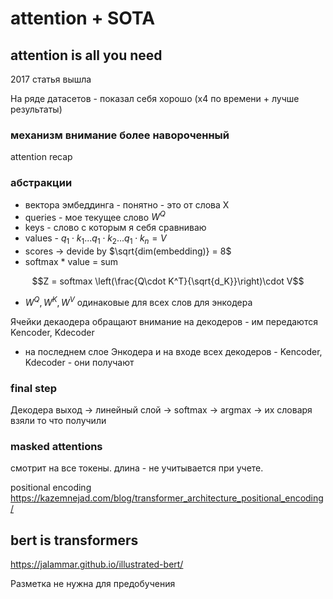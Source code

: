 # attention + SOTA

## attention is all you need

2017 статья вышла

На ряде датасетов - показал себя хорошо (х4 по времени + лучше результаты)

### механизм внимание более навороченный

attention recap

### абстракции

* вектора эмбеддинга - понятно - это от слова X
* queries - мое текущее слово $W^Q$
* keys - слово с которым я себя сравниваю
* values - $q_1 \cdot k_1 ...q_1 \cdot k_2...q_1 \cdot k_n = V$
* scores $\rightarrow$ devide by $\sqrt{dim(embedding)} = 8$
* softmax * value = sum

$$Z = softmax \left(\frac{Q\cdot K^T}{\sqrt{d_K}}\right)\cdot V$$

* $W^Q, W^K, W^V$ одинаковые для всех слов для энкодера

Ячейки декаодера обращают внимание на декодеров - им передаются Kencoder, Kdecoder

* на последнем слое Энкодера и на входе всех декодеров - Kencoder, Kdecoder - они получают

### final step

Декодера выход $\rightarrow$ линейный слой $\rightarrow$ softmax $\rightarrow$ argmax $\rightarrow$ их словаря взяли то что получили

### masked attentions

смотрит на все токены. длина - не учитывается при учете.

positional encoding
<https://kazemnejad.com/blog/transformer_architecture_positional_encoding/>

## bert is transformers

<https://jalammar.github.io/illustrated-bert/>

Разметка не нужна для предобучения
